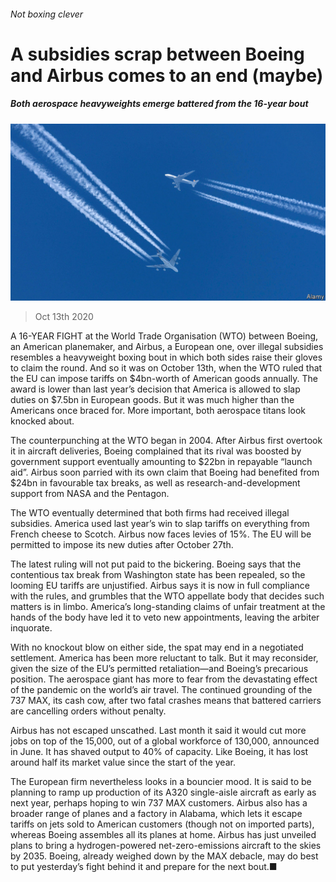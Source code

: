 ###### Not boxing clever

# A subsidies scrap between Boeing and Airbus comes to an end (maybe) 

##### Both aerospace heavyweights emerge battered from the 16-year bout 

![image](images/20201017_WBP501.jpg) 

> Oct 13th 2020 


A 16-YEAR FIGHT at the World Trade Organisation (WTO) between Boeing, an American planemaker, and Airbus, a European one, over illegal subsidies resembles a heavyweight boxing bout in which both sides raise their gloves to claim the round. And so it was on October 13th, when the WTO ruled that the EU can impose tariffs on $4bn-worth of American goods annually. The award is lower than last year’s decision that America is allowed to slap duties on $7.5bn in European goods. But it was much higher than the Americans once braced for. More important, both aerospace titans look knocked about.


The counterpunching at the WTO began in 2004. After Airbus first overtook it in aircraft deliveries, Boeing complained that its rival was boosted by government support eventually amounting to $22bn in repayable “launch aid”. Airbus soon parried with its own claim that Boeing had benefited from $24bn in favourable tax breaks, as well as research-and-development support from NASA and the Pentagon.



The WTO eventually determined that both firms had received illegal subsidies. America used last year’s win to slap tariffs on everything from French cheese to Scotch. Airbus now faces levies of 15%. The EU will be permitted to impose its new duties after October 27th.


The latest ruling will not put paid to the bickering. Boeing says that the contentious tax break from Washington state has been repealed, so the looming EU tariffs are unjustified. Airbus says it is now in full compliance with the rules, and grumbles that the WTO appellate body that decides such matters is in limbo. America’s long-standing claims of unfair treatment at the hands of the body have led it to veto new appointments, leaving the arbiter inquorate.


With no knockout blow on either side, the spat may end in a negotiated settlement. America has been more reluctant to talk. But it may reconsider, given the size of the EU’s permitted retaliation—and Boeing’s precarious position. The aerospace giant has more to fear from the devastating effect of the pandemic on the world’s air travel. The continued grounding of the 737 MAX, its cash cow, after two fatal crashes means that battered carriers are cancelling orders without penalty.


Airbus has not escaped unscathed. Last month it said it would cut more jobs on top of the 15,000, out of a global workforce of 130,000, announced in June. It has shaved output to 40% of capacity. Like Boeing, it has lost around half its market value since the start of the year.


The European firm nevertheless looks in a bouncier mood. It is said to be planning to ramp up production of its A320 single-aisle aircraft as early as next year, perhaps hoping to win 737 MAX customers. Airbus also has a broader range of planes and a factory in Alabama, which lets it escape tariffs on jets sold to American customers (though not on imported parts), whereas Boeing assembles all its planes at home. Airbus has just unveiled plans to bring a hydrogen-powered net-zero-emissions aircraft to the skies by 2035. Boeing, already weighed down by the MAX debacle, may do best to put yesterday’s fight behind it and prepare for the next bout.■

